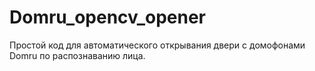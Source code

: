 # Domru_opencv_opener
Простой код для автоматического открывания двери с домофонами Domru по распознаванию лица.
